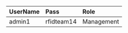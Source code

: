    |UserName | Pass    |  Role      |
   | :------ | :------ | :-------- |
   | admin1 | rfidteam14 | Management |

